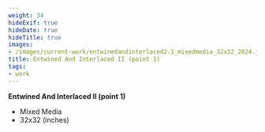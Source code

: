 ```yaml
---
weight: 34
hideExif: true
hideDate: true
hideTitle: true
images:
- /images/current-work/entwinedandinterlaced2.1_mixedmedia_32x32_2024.jpg
title: Entwined And Interlaced II (point 1)
tags:
- work
---
```

**Entwined And Interlaced II (point 1)**
- Mixed Media
- 32x32 (inches)